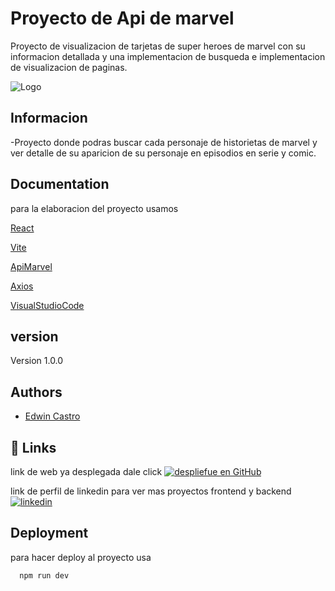
# Proyecto de Api de marvel

Proyecto de visualizacion de tarjetas de super heroes de marvel con su informacion detallada y una implementacion de busqueda e implementacion de visualizacion de paginas. 


![Logo](https://i.pinimg.com/originals/29/f6/1b/29f61bc3ce8f8d4710b9fb6f7bd5d151.png)


## Informacion

-Proyecto donde podras buscar cada personaje de historietas de marvel y ver detalle de su aparicion de su personaje en episodios en serie y comic.



## Documentation

para la elaboracion del proyecto usamos 

[React](https://es.react.dev/)

[Vite](https://vite.dev/)

[ApiMarvel](https://developer.marvel.com/)

[Axios](https://www.axios.com/)

[VisualStudioCode](https://code.visualstudio.com/)


## version

Version 1.0.0



## Authors

- [Edwin Castro](https://www.linkedin.com/in/edwin-castro-13a763272/)


## 🔗 Links
link de web ya desplegada dale click 
[![despliefue en GitHub](https://img.shields.io/badge/comic-marvel-000?style=for-the-badge&logo=ko-fi&logoColor=gold)](https://marvel-proyect-api.vercel.app/)



link de perfil de linkedin para ver mas proyectos frontend y backend
[![linkedin](https://img.shields.io/badge/linkedin-0A66C2?style=for-the-badge&logo=linkedin&logoColor=gold)](https://www.linkedin.com/in/edwin-castro-13a763272/)


## Deployment

para hacer deploy al proyecto usa

```bash
  npm run dev
```

